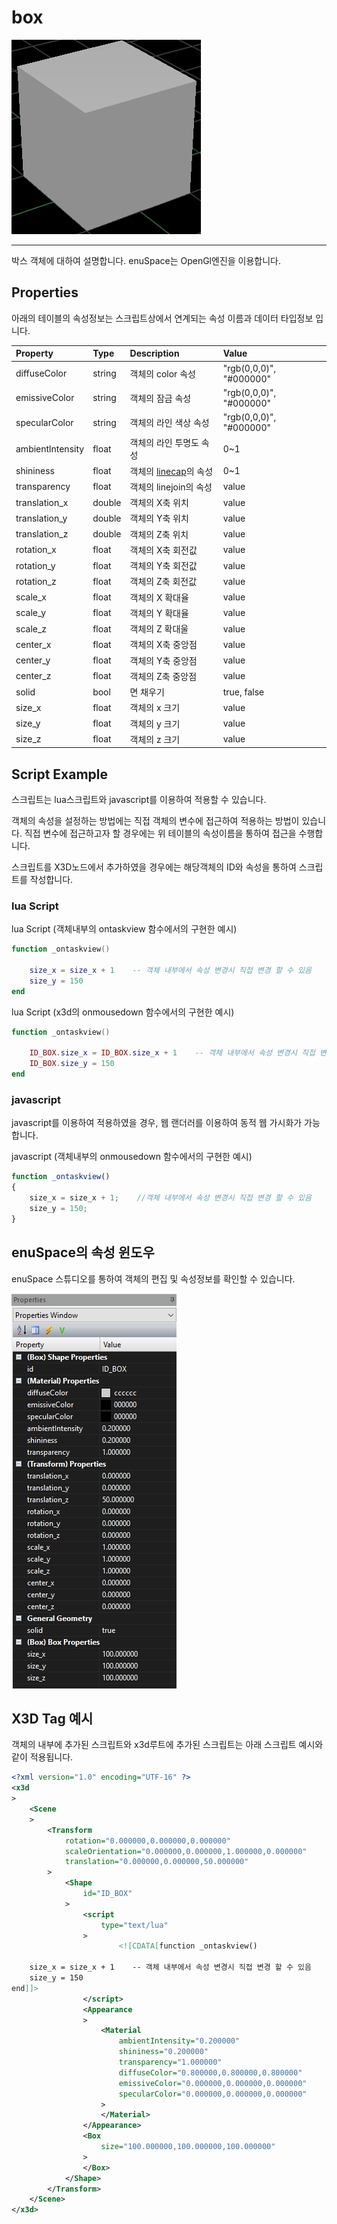 # box

![](/assets/3d/box.png)

---

박스 객체에 대하여 설명합니다. enuSpace는 OpenGl엔진을 이용합니다.

## Properties

아래의 테이블의 속성정보는 스크립트상에서 연계되는 속성 이름과 데이터 타입정보 입니다.

| Property | Type | Description | Value |
| :--- | :--- | :--- | :--- |
| diffuseColor | string | 객체의 color 속성 | "rgb\(0,0,0\)", "\#000000" |
| emissiveColor | string | 객체의 잠금 속성 | "rgb\(0,0,0\)", "\#000000" |
| specularColor | string | 객체의 라인 색상 속성 | "rgb\(0,0,0\)", "\#000000" |
| ambientlntensity | float | 객체의 라인 투명도 속성 | 0~1 |
| shininess | float | 객체의 [linecap](https://www.w3schools.com/graphics/svg_stroking.asp)의 속성 | 0~1 |
| transparency | float | 객체의 linejoin의 속성 | value |
| translation\_x | double | 객체의 X축 위치 | value |
| translation\_y | double | 객체의 Y축 위치 | value |
| translation\_z | double | 객체의 Z축 위치 | value |
| rotation\_x | float | 객체의 X축 회전값 | value |
| rotation\_y | float | 객체의 Y축 회전값 | value |
| rotation\_z | float | 객체의 Z축 회전값 | value |
| scale\_x | float | 객체의 X 확대율 | value |
| scale\_y | float | 객체의 Y 확대율 | value |
| scale\_z | float | 객체의 Z 확대울 | value |
| center\_x | float | 객체의 X축 중앙점 | value |
| center\_y | float | 객체의 Y축 중앙점 | value |
| center\_z | float | 객체의 Z축 중앙점 | value |
| solid | bool | 면 채우기 | true, false |
| size\_x | float | 객체의 x 크기 | value |
| size\_y | float | 객체의 y 크기 | value |
| size\_z | float | 객체의 z 크기 | value |

## Script Example

스크립트는 lua스크립트와 javascript를 이용하여 적용할 수 있습니다.

객체의 속성을 설정하는 방법에는 직접 객체의 변수에 접근하여 적용하는 방법이 있습니다. 직접 변수에 접근하고자 할 경우에는 위 테이블의 속성이름을 통하여 접근을 수행합니다.

스크립트를 X3D노드에서 추가하였을 경우에는 해당객체의 ID와 속성을 통하여 스크립트를 작성합니다.

### lua Script

lua Script \(객체내부의 ontaskview 함수에서의 구현한 예시\)

```lua
function _ontaskview()

    size_x = size_x + 1    -- 객체 내부에서 속성 변경시 직접 변경 할 수 있음
    size_y = 150
end
```

lua Script \(x3d의 onmousedown 함수에서의 구현한 예시\)

```lua
function _ontaskview()

    ID_BOX.size_x = ID_BOX.size_x + 1    -- 객체 내부에서 속성 변경시 직접 변경 할 수 있음
    ID_BOX.size_y = 150
end
```

### javascript

javascript를 이용하여 적용하였을 경우, 웹 랜더러를 이용하여 동적 웹 가시화가 가능합니다.

javascript \(객체내부의 onmousedown 함수에서의 구현한 예시\)

```js
function _ontaskview()
{
    size_x = size_x + 1;    //객체 내부에서 속성 변경시 직접 변경 할 수 있음
    size_y = 150;
}
```

## enuSpace의 속성 윈도우

enuSpace 스튜디오를 통하여 객체의 편집 및 속성정보를 확인할 수 있습니다.

![](/assets/3d/box_prop.png)

## X3D Tag 예시

객체의 내부에 추가된 스크립트와 x3d루트에 추가된 스크립트는 아래 스크립트 예시와 같이 적용됩니다.

```xml
<?xml version="1.0" encoding="UTF-16" ?>
<x3d
>
    <Scene
    >
        <Transform
            rotation="0.000000,0.000000,0.000000"
            scaleOrientation="0.000000,0.000000,1.000000,0.000000"
            translation="0.000000,0.000000,50.000000"
        >
            <Shape
                id="ID_BOX"
            >
                <script
                    type="text/lua"
                >
                        <![CDATA[function _ontaskview()

    size_x = size_x + 1    -- 객체 내부에서 속성 변경시 직접 변경 할 수 있음
    size_y = 150
end]]>
                </script>
                <Appearance
                >
                    <Material
                        ambientIntensity="0.200000"
                        shininess="0.200000"
                        transparency="1.000000"
                        diffuseColor="0.800000,0.800000,0.800000"
                        emissiveColor="0.000000,0.000000,0.000000"
                        specularColor="0.000000,0.000000,0.000000"
                    >
                    </Material>
                </Appearance>
                <Box
                    size="100.000000,100.000000,100.000000"
                >
                </Box>
            </Shape>
        </Transform>
    </Scene>
</x3d>
```



